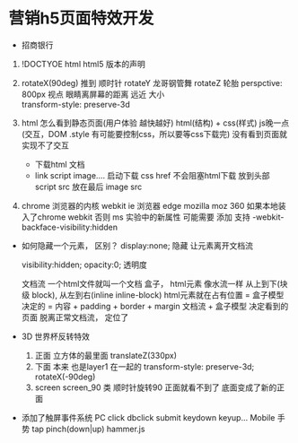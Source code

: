 # 营销h5页面特效开发
- 招商银行

1. !DOCTYOE html
   html5 版本的声明

2. rotateX(90deg)  推到   顺时针
     rotateY   龙哥钢管舞
     rotateZ   轮胎
     perspctive: 800px  视点  眼睛离屏幕的距离  远近  大小  
     transform-style: preserve-3d

3. html 怎么看到静态页面(用户体验  越快越好)
      html(结构) + css(样式)   js晚一点  (交互，DOM  .style  有可能要控制css，所以要等css下载完)   没有看到页面就实现不了交互
    - 下载html 文档
    - link script image....
       启动下载  css  href  不会阻塞html下载   放到头部
       script src  放在最后
       image src

4. chrome 浏览器的内核   webkit
     ie 浏览器   edge
     mozilla    moz
     360   如果本地装入了chrome webkit
     否则  ms
     实验中的新属性  可能需要  添加  支持
     -webkit-backface-visibility:hidden

- 如何隐藏一个元素， 区别？
     display:none; 隐藏      让元素离开文档流

     visibility:hidden;
     opacity:0;  透明度

     文档流  一个html文件就叫一个文档
     盒子， html元素  像水流一样  从上到下(块级 block), 从左到右(inline  inline-block)
     html元素就在占有位置 = 盒子模型决定的 = 内容 + padding + border + margin
     文档流 + 盒子模型  决定看到的页面 
     脱离正常文档流， 定位了


- 3D 世界杯反转特效
    1. 正面  立方体的最里面   translateZ(330px)
    2. 下面  本来  也是layer1  在一起的
        transform-style: preserve-3d;
        rotateX(-90deg)
    3. screen screen_90  类 顺时针旋转90
         正面就看不到了
         底面变成了新的正面


- 添加了触屏事件系统
    PC   click  dbclick  submit  keydown  keyup...
    Mobile  手势  tap  pinch(down|up)
    hammer.js